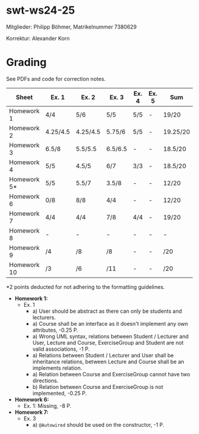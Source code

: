 # swt-ws24-25
Mitglieder: Philipp Böhmer, Matrikelnummer 7380629

Korrektur: Alexander Korn

# Grading

See PDFs and code for correction notes.

| Sheet       | Ex. 1    | Ex. 2    | Ex. 3   | Ex. 4 | Ex. 5 | Sum      |
| ----------- | -------- | -------- | ------- | ----- | ----- | -------- |
| Homework 1  | 4/4      | 5/6      | 5/5     | 5/5   | -     | 19/20    |
| Homework 2  | 4.25/4.5 | 4.25/4.5 | 5.75/6  | 5/5   | -     | 19.25/20 |
| Homework 3  | 6.5/8    | 5.5/5.5  | 6.5/6.5 | -     | -     | 18.5/20  |
| Homework 4  | 5/5      | 4.5/5    | 6/7     | 3/3   | -     | 18.5/20  |
| Homework 5* | 5/5      | 5.5/7    | 3.5/8   | -     | -     | 12/20    |
| Homework 6  | 0/8      | 8/8      | 4/4     | -     | -     | 12/20    |
| Homework 7  | 4/4      | 4/4      | 7/8     | 4/4   | -     | 19/20    |
| Homework 8  | -        | -        | -       | -     | -     | -        |
| Homework 9  | /4       | /8       | /8      | -     | -     | /20      |
| Homework 10 | /3       | /6       | /11     | -     | -     | /20      |

*2 points deducted for not adhering to the formatting guidelines.

- **Homework 1:**
  - Ex. 1
    - a) User should be abstract as there can only be students and lecturers.
    - a) Course shall be an interface as it doesn't implement any own attributes, -0.25 P.
    - a) Wrong UML syntax, relations between Student / Lecturer and User, Lecture and Course, ExerciseGroup and Student are not valid associations, -1 P.
    - a) Relations between Student / Lecturer and User shall be inheritance relations, between Lecture and Course shall be an implements relation.
    - a) Relation between Course and ExerciseGroup cannot have two directions.
    - b) Relation between Course and ExerciseGroup is not implemented, -0.25 P.
- **Homework 6:**
  - Ex. 1: Missing, -8 P.
- **Homework 7:**
  - Ex. 3
    - a) `@Autowired` should be used on the constructor, -1 P.
